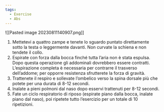 ```yaml
---
tags:
  - Exercise
  - Abs
---
```



![[Pasted image 20230811140907.png]]

1. Mettetevi a quattro zampe e tenete lo sguardo puntato direttamente sotto la testa o leggermente davanti. Non curvate la schiena e non tendete il collo.
2. Espirate con forza dalla bocca finché tutta l’aria non è stata espulsa. Dopo questa operazione gli addominali dovrebbero essere contratti. L’espirazione completa è necessaria per contrarre il trasverso dell’addome; per opporre resistenza sfrutterete la forza di gravità.
3. Trattenete il respiro e sollevate l’ombelico verso la spina dorsale più che potete per una durata di 8-12 secondi.
4. Inalate a pieni polmoni dal naso dopo esservi trattenuti per 8-12 secondi.
5. Fate un ciclo respiratorio di riposo (espirate piano dalla bocca, inalate piano dal naso), poi ripetete tutto l’esercizio per un totale di 10 ripetizioni. 